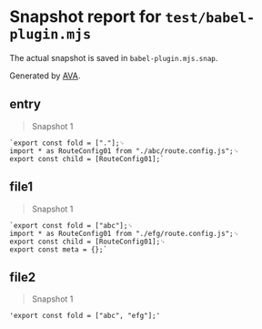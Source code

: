 # Snapshot report for `test/babel-plugin.mjs`

The actual snapshot is saved in `babel-plugin.mjs.snap`.

Generated by [AVA](https://avajs.dev).

## entry

> Snapshot 1

    `export const fold = ["."];␊
    import * as RouteConfig01 from "./abc/route.config.js";␊
    export const child = [RouteConfig01];`

## file1

> Snapshot 1

    `export const fold = ["abc"];␊
    import * as RouteConfig01 from "./efg/route.config.js";␊
    export const child = [RouteConfig01];␊
    export const meta = {};`

## file2

> Snapshot 1

    'export const fold = ["abc", "efg"];'
